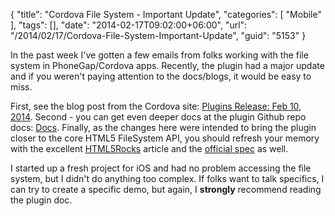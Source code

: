 {
	"title": "Cordova File System - Important Update",
	"categories": [
		"Mobile"
	],
	"tags": [],
	"date": "2014-02-17T09:02:00+06:00",
	"url": "/2014/02/17/Cordova-File-System-Important-Update",
	"guid": "5153"
}

<p>
In the past week I've gotten a few emails from folks working with the file system in PhoneGap/Cordova apps. Recently, the plugin had a major update and if you weren't paying attention to the docs/blogs, it would be easy to miss. 
</p>
<!--more-->
<p>
First, see the blog post from the Cordova site: <a href="http://cordova.apache.org/news/2014/02/10/plugins-release.html">Plugins Release: Feb 10, 2014</a>. Second - you can get even deeper docs at the plugin Github repo docs: <a href="https://github.com/apache/cordova-plugin-file/blob/dev/doc/index.md">Docs</a>. Finally, as the changes here were intended to bring the plugin closer to the core HTML5 FileSystem API, you should refresh your memory with the excellent <a href="http://www.html5rocks.com/en/tutorials/file/filesystem/">HTML5Rocks</a> article and the <a href="http://dev.w3.org/2009/dap/file-system/pub/FileSystem/">official spec</a> as well.
</p>

<p>
I started up a fresh project for iOS and had no problem accessing the file system, but I didn't do anything too complex. If folks want to talk specifics, I can try to create a specific demo, but again, I <strong>strongly</strong> recommend reading the plugin doc.
</p>